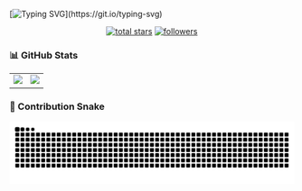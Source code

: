 [![Typing SVG](https://readme-typing-svg.demolab.com?font=Fira+Code&duration=4000&pause=1000&color=29A795&center=true&width=435&lines=Hi%2C+I'm+Selm%C3%A8ne+Choukhi+!)](https://git.io/typing-svg)

<p align="center">
  <a href="https://github.com/ChoukhiSelmene?tab=repositories&sort=stargazers">
    <img alt="total stars" title="Total stars on GitHub" src="https://custom-icon-badges.demolab.com/github/stars/ChoukhiSelmene?color=55960c&style=for-the-badge&labelColor=488207&logo=star"/></a>
  <a href="https://github.com/ChoukhiSelmene?tab=followers">
    <img alt="followers" title="Follow me on Github" src="https://custom-icon-badges.demolab.com/github/followers/ChoukhiSelmene?color=236ad3&labelColor=1155ba&style=for-the-badge&logo=person-add&label=Follow&logoColor=white"/></a>
</p>


### 📊 GitHub Stats

<table>
  <tbody>
    <tr>
      <td>
        <picture>
          <source media="(prefers-color-scheme: dark)" srcset="https://github-readme-stats.vercel.app/api?username=ChoukhiSelmene&theme=vue-dark&show_icons=true&hide_border=true">
          <source media="(prefers-color-scheme: light)" srcset="https://github-readme-stats.vercel.app/api?username=ChoukhiSelmene&theme=vue&show_icons=true&hide_border=true">
          <img src="https://github-readme-stats.vercel.app/api?username=ChoukhiSelmene&theme=vue&show_icons=true&hide_border=true">
        </picture>
      </td>
      <td>
        <picture>
          <source media="(prefers-color-scheme: dark)" srcset="https://github-readme-stats.vercel.app/api/top-langs/?username=ChoukhiSelmene&theme=vue-dark&layout=compact&hide_border=true">
          <source media="(prefers-color-scheme: light)" srcset="https://github-readme-stats.vercel.app/api/top-langs/?username=ChoukhiSelmene&theme=vue&layout=compact&hide_border=true">
          <img src="https://github-readme-stats.vercel.app/api/top-langs/?username=ChoukhiSelmene&theme=vue&layout=compact&hide_border=true">
        </picture>
      </td>
    </tr>
  </tbody>
</table>

### 🐍 Contribution Snake

<picture>
  <source media="(prefers-color-scheme: dark)" srcset="https://raw.githubusercontent.com/ChoukhiSelmene/ChoukhiSelmene/output/github-contribution-grid-snake-dark.svg">
  <source media="(prefers-color-scheme: light)" srcset="https://raw.githubusercontent.com/ChoukhiSelmene/ChoukhiSelmene/output/github-contribution-grid-snake.svg">
  <img alt="github contribution grid snake animation" src="https://raw.githubusercontent.com/ChoukhiSelmene/ChoukhiSelmene/output/github-contribution-grid-snake.svg">
</picture>
